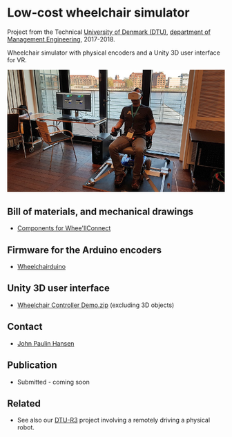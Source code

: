 # Low-cost wheelchair simulator
Project from the Technical [University of Denmark (DTU)](http://www.dtu.dk/), [department of Management Engineering](http://www.man.dtu.dk/), 2017-2018.

Wheelchair simulator with physical encoders and a Unity 3D user interface for VR.

![Photo of wheelchair simulator](./documentation/20181012_171058.jpg)


## Bill of materials, and mechanical drawings
* [Components for Whee'llConnect](./documentation/Components%20for%20Whee'llConnect.pdf)

## Firmware for the Arduino encoders
* [Wheelchairduino](https://github.com/DTU-R3/Wheelchairduino)

## Unity 3D user interface
* [Wheelchair Controller Demo.zip](Wheelchair%20Controller%20Demo.zip) (excluding 3D objects)

## Contact
* [John Paulin Hansen](http://orbit.dtu.dk/en/persons/john-paulin-hansen(119e0e25-cbb9-478c-bee2-db6d2d9c4b90).html)

## Publication
* Submitted - coming soon

## Related
* See also our [DTU-R3](https://dtu-r3.github.io/) project involving a remotely driving a physical robot.
